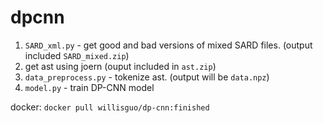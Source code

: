 # dpcnn

1. `SARD_xml.py` - get good and bad versions of mixed SARD files. (output included `SARD_mixed.zip`)
2. get ast using joern (ouput included in `ast.zip`) 
3. `data_preprocess.py` - tokenize ast. (output will be `data.npz`) 
4. `model.py` - train DP-CNN model

docker: `docker pull willisguo/dp-cnn:finished`
